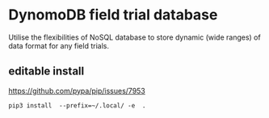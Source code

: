 # DynomoDB field trial database 


Utilise the flexibilities of NoSQL database to store dynamic (wide ranges) of data format for any field trials.



## editable install 
https://github.com/pypa/pip/issues/7953 
```
pip3 install  --prefix=~/.local/ -e  .
```